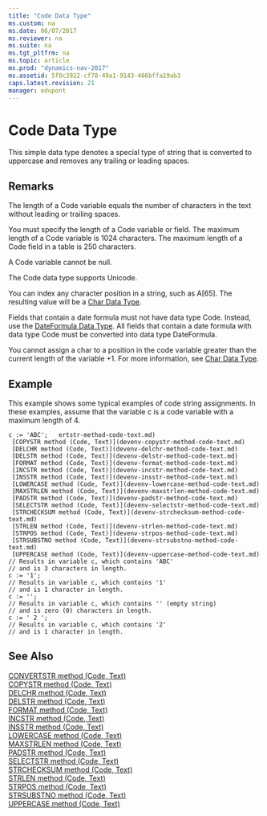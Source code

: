```yaml
---
title: "Code Data Type"
ms.custom: na
ms.date: 06/07/2017
ms.reviewer: na
ms.suite: na
ms.tgt_pltfrm: na
ms.topic: article
ms.prod: "dynamics-nav-2017"
ms.assetid: 5f0c3922-cf78-49a1-9143-466bffa29ab3
caps.latest.revision: 21
manager: edupont
---
```

# Code Data Type
This simple data type denotes a special type of string that is converted to uppercase and removes any trailing or leading spaces.  
  
## Remarks  
 The length of a Code variable equals the number of characters in the text without leading or trailing spaces.  
  
 You must specify the length of a Code variable or field. The maximum length of a Code variable is 1024 characters. The maximum length of a Code field in a table is 250 characters.  
  
 A Code variable cannot be null.  
  
 The Code data type supports Unicode.  
  
 You can index any character position in a string, such as A[65]. The resulting value will be a [Char Data Type](devenv-char-data-type.md).  
  
 Fields that contain a date formula must not have data type Code. Instead, use the [DateFormula Data Type](devenv-dateformula-data-type.md). All fields that contain a date formula with data type Code must be converted into data type DateFormula.  
  
 You cannot assign a char to a position in the code variable greater than the current length of the variable +1. For more information, see [Char Data Type](devenv-char-data-type.md).  
  
## Example  
 This example shows some typical examples of code string assignments. In these examples, assume that the variable c is a code variable with a maximum length of 4.  
  
```  
c := 'ABC';   ertstr-method-code-text.md)   
 [COPYSTR method (Code, Text)](devenv-copystr-method-code-text.md)   
 [DELCHR method (Code, Text)](devenv-delchr-method-code-text.md)   
 [DELSTR method (Code, Text)](devenv-delstr-method-code-text.md)   
 [FORMAT method (Code, Text)](devenv-format-method-code-text.md)   
 [INCSTR method (Code, Text)](devenv-incstr-method-code-text.md)   
 [INSSTR method (Code, Text)](devenv-insstr-method-code-text.md)   
 [LOWERCASE method (Code, Text)](devenv-lowercase-method-code-text.md)   
 [MAXSTRLEN method (Code, Text)](devenv-maxstrlen-method-code-text.md)   
 [PADSTR method (Code, Text)](devenv-padstr-method-code-text.md)   
 [SELECTSTR method (Code, Text)](devenv-selectstr-method-code-text.md)   
 [STRCHECKSUM method (Code, Text)](devenv-strchecksum-method-code-text.md)   
 [STRLEN method (Code, Text)](devenv-strlen-method-code-text.md)   
 [STRPOS method (Code, Text)](devenv-strpos-method-code-text.md)   
 [STRSUBSTNO method (Code, Text)](devenv-strsubstno-method-code-text.md)   
 [UPPERCASE method (Code, Text)](devenv-uppercase-method-code-text.md)
// Results in variable c, which contains 'ABC'   
// and is 3 characters in length.  
c := '1';  
// Results in variable c, which contains '1'   
// and is 1 character in length.  
c := '';  
// Results in variable c, which contains '' (empty string)  
// and is zero (0) characters in length.  
c := ' 2 ';  
// Results in variable c, which contains '2'  
// and is 1 character in length.  
```  
  
## See Also  
 [CONVERTSTR method \(Code, Text\)](../methods/devenv-CONVERTSTR-method-Code-Text.md)   
 [COPYSTR method \(Code, Text\)](../methods/devenv-COPYSTR-method-Code-Text.md)   
 [DELCHR method \(Code, Text\)](../methods/devenv-DELCHR-method-Code-Text.md)   
 [DELSTR method \(Code, Text\)](../methods/devenv-DELSTR-method-Code-Text.md)   
 [FORMAT method \(Code, Text\)](../methods/devenv-FORMAT-method-Code-Text.md)   
 [INCSTR method \(Code, Text\)](../methods/devenv-INCSTR-method-Code-Text.md)   
 [INSSTR method \(Code, Text\)](../methods/devenv-INSSTR-method-Code-Text.md)   
 [LOWERCASE method \(Code, Text\)](../methods/devenv-LOWERCASE-method-Code-Text.md)   
 [MAXSTRLEN method \(Code, Text\)](../methods/devenv-MAXSTRLEN-method-Code-Text.md)   
 [PADSTR method \(Code, Text\)](../methods/devenv-PADSTR-method-Code-Text.md)   
 [SELECTSTR method \(Code, Text\)](../methods/devenv-SELECTSTR-method-Code-Text.md)   
 [STRCHECKSUM method \(Code, Text\)](../methods/devenv-STRCHECKSUM-method-Code-Text.md)   
 [STRLEN method \(Code, Text\)](../methods/devenv-STRLEN-method-Code-Text.md)   
 [STRPOS method \(Code, Text\)](../methods/devenv-STRPOS-method-Code-Text.md)   
 [STRSUBSTNO method \(Code, Text\)](../methods/devenv-STRSUBSTNO-method-Code-Text.md)   
 [UPPERCASE method \(Code, Text\)](../methods/devenv-UPPERCASE-method-Code-Text.md)
